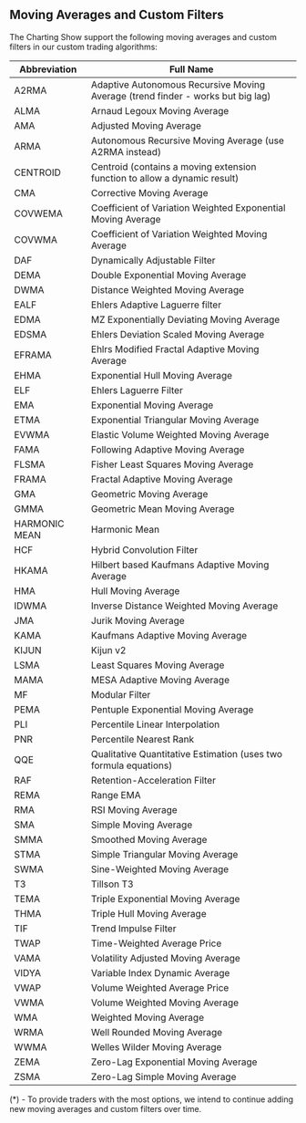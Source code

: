 ## Moving Averages and Custom Filters

The Charting Show support the following moving averages and custom filters in our custom trading algorithms:

| Abbreviation  | Full Name                                                                       |
| ------------- | ------------------------------------------------------------------------------- |
| A2RMA         | Adaptive Autonomous Recursive Moving Average (trend finder - works but big lag) |
| ALMA          | Arnaud Legoux Moving Average                                                    |
| AMA           | Adjusted Moving Average                                                         |
| ARMA          | Autonomous Recursive Moving Average (use A2RMA instead)                         |
| CENTROID      | Centroid (contains a moving extension function to allow a dynamic result)       |
| CMA           | Corrective Moving Average                                                       |
| COVWEMA       | Coefficient of Variation Weighted Exponential Moving Average                    |
| COVWMA        | Coefficient of Variation Weighted Moving Average                                |
| DAF           | Dynamically Adjustable Filter                                                   |
| DEMA          | Double Exponential Moving Average                                               |
| DWMA          | Distance Weighted Moving Average                                                |
| EALF          | Ehlers Adaptive Laguerre filter                                                 |
| EDMA          | MZ Exponentially Deviating Moving Average                                       |
| EDSMA         | Ehlers Deviation Scaled Moving Average                                          |
| EFRAMA        | Ehlrs Modified Fractal Adaptive Moving Average                                  |
| EHMA          | Exponential Hull Moving Average                                                 |
| ELF           | Ehlers Laguerre Filter                                                          |
| EMA           | Exponential Moving Average                                                      |
| ETMA          | Exponential Triangular Moving Average                                           |
| EVWMA         | Elastic Volume Weighted Moving Average                                          |
| FAMA          | Following Adaptive Moving Average                                               |
| FLSMA         | Fisher Least Squares Moving Average                                             |
| FRAMA         | Fractal Adaptive Moving Average                                                 |
| GMA           | Geometric Moving Average                                                        |
| GMMA          | Geometric Mean Moving Average                                                   |
| HARMONIC MEAN | Harmonic Mean                                                                   |
| HCF           | Hybrid Convolution Filter                                                       |
| HKAMA         | Hilbert based Kaufmans Adaptive Moving Average                                  |
| HMA           | Hull Moving Average                                                             |
| IDWMA         | Inverse Distance Weighted Moving Average                                        |
| JMA           | Jurik Moving Average                                                            |
| KAMA          | Kaufmans Adaptive Moving Average                                                |
| KIJUN         | Kijun v2                                                                        |
| LSMA          | Least Squares Moving Average                                                    |
| MAMA          | MESA Adaptive Moving Average                                                    |
| MF            | Modular Filter                                                                  |
| PEMA          | Pentuple Exponential Moving Average                                             |
| PLI           | Percentile Linear Interpolation                                                 |
| PNR           | Percentile Nearest Rank                                                         |
| QQE           | Qualitative Quantitative Estimation (uses two formula equations)                |
| RAF           | Retention-Acceleration Filter                                                   |
| REMA          | Range EMA                                                                       |
| RMA           | RSI Moving Average                                                              |
| SMA           | Simple Moving Average                                                           |
| SMMA          | Smoothed Moving Average                                                         |
| STMA          | Simple Triangular Moving Average                                                |
| SWMA          | Sine-Weighted Moving Average                                                    |
| T3            | Tillson T3                                                                      |
| TEMA          | Triple Exponential Moving Average                                               |
| THMA          | Triple Hull Moving Average                                                      |
| TIF           | Trend Impulse Filter                                                            |
| TWAP          | Time-Weighted Average Price                                                     |
| VAMA          | Volatility Adjusted Moving Average                                              |
| VIDYA         | Variable Index Dynamic Average                                                  |
| VWAP          | Volume Weighted Average Price                                                   |
| VWMA          | Volume Weighted Moving Average                                                  |
| WMA           | Weighted Moving Average                                                         |
| WRMA          | Well Rounded Moving Average                                                     |
| WWMA          | Welles Wilder Moving Average                                                    |
| ZEMA          | Zero-Lag Exponential Moving Average                                             |
| ZSMA          | Zero-Lag Simple Moving Average                                                  |

(\*) - To provide traders with the most options, we intend to continue adding new moving averages and custom filters over time.
